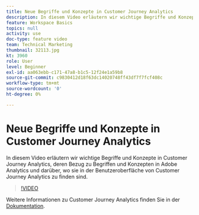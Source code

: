 ```yaml
---
title: Neue Begriffe und Konzepte in Customer Journey Analytics
description: In diesem Video erläutern wir wichtige Begriffe und Konzepte in Adobe Customer Journey Analytics, deren Bezug zu Begriffen und Konzepten in Adobe Analytics und darüber, wo sie in der Benutzeroberfläche von Customer Journey Analytics zu finden sind.
feature: Workspace Basics
topics: null
activity: use
doc-type: feature video
team: Technical Marketing
thumbnail: 32113.jpg
kt: 3960
role: User
level: Beginner
exl-id: aa063ebb-c171-47a8-b1c5-12f24e1a59b8
source-git-commit: c9830412d18f63dc14020748ff43df7f7fcf408c
workflow-type: tm+mt
source-wordcount: '0'
ht-degree: 0%

---
```


# Neue Begriffe und Konzepte in Customer Journey Analytics

In diesem Video erläutern wir wichtige Begriffe und Konzepte in Customer Journey Analytics, deren Bezug zu Begriffen und Konzepten in Adobe Analytics und darüber, wo sie in der Benutzeroberfläche von Customer Journey Analytics zu finden sind.

>[!VIDEO](https://video.tv.adobe.com/v/35932/?quality=12&learn=on&captions=ger)

Weitere Informationen zu Customer Journey Analytics finden Sie in der [Dokumentation](https://experienceleague.adobe.com/docs/analytics-platform/using/cja-landing.html?lang=de).
